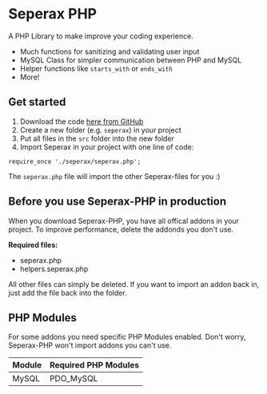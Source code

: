 # Seperax PHP

A PHP Library to make improve your coding experience.

* Much functions for sanitizing and validating user input
* MySQL Class for simpler communication between PHP and MySQL
* Helper functions like `starts_with` or `ends_with`
* More!

## Get started

1. Download the code [here from GitHub](https://github.com/Tubitor/Seperax-PHP/releases)
2. Create a new folder (e.g. `seperax`) in your project
3. Put all files in the `src` folder into the new folder
4. Import Seperax in your project with one line of code:
```
require_once './seperax/seperax.php';
```

The `seperax.php` file will import the other Seperax-files for you :)

## Before you use Seperax-PHP in production

When you download Seperax-PHP, you have all offical addons in your project. To improve performance,
delete the addonds you don't use.

**Required files:**
* seperax.php
* helpers.seperax.php

All other files can simply be deleted. If you want to import an addon back in, just add the file back into the folder.

## PHP Modules

For some addons you need specific PHP Modules enabled. Don't worry, Seperax-PHP won't import addons you can't use.

|Module|Required PHP Modules|
|-|-|
|MySQL|PDO_MySQL|